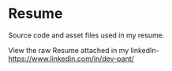 # Resume
Source code and asset files used in my resume.

View the raw Resume attached in my linkedIn- https://www.linkedin.com/in/dev-pant/
